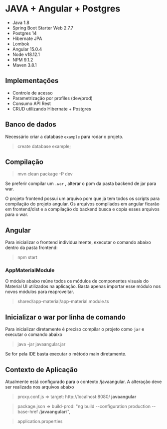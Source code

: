 # JAVA + Angular + Postgres

* Java 1.8
* Spring Boot Starter Web 2.7.7
* Postgres 14
* Hibernate JPA
* Lombok
* Angular 15.0.4
* Node v18.12.1
* NPM 9.1.2
* Maven 3.8.1

## Implementações

* Controle de acesso
* Parametrização por profiles (dev/prod)
* Consumo API Rest
* CRUD utilizando Hibernate + Postgres

## Banco de dados

Necessário criar a database `example` para rodar o projeto.

> create database example;

## Compilação

> mvn clean package -P dev

Se preferir compilar um `.war` , alterar o pom da pasta backend de jar para war. 

O projeto frontend possui um arquivo pom que já tem todos os scripts para compilação do projeto angular.
Os arquivos compilados em angular ficarão em frontend/dist e a compilação do backend busca e copia esses arquivos para o war.

## Angular
Para inicializar o frontend individualmente, executar o comando abaixo dentro da pasta frontend:
> npm start

### AppMaterialModule
O módulo abaixo reúne todos os módulos de componentes visuais do Material UI utilizados na aplicação. Basta apenas importar esse módulo nos novos módulos para reaproveitar.

> shared/app-material/app-material.module.ts

## Inicializar o war por linha de comando
Para inicializar diretamente é preciso compilar o projeto como `jar` e executar o comando abaixo
>java -jar javaangular.jar

Se for pela IDE basta executar o método main diretamente.

## Contexto de Aplicação

Atualmente está configurado para o contexto /javaangular. A alteração deve ser realizada nos arquivos abaixo

> proxy.conf.js => target: http://localhost:8080/ **javaangular**

> package.json => build-prod: "ng build --configuration production --base-href /**javaangular**/",

> application.properties